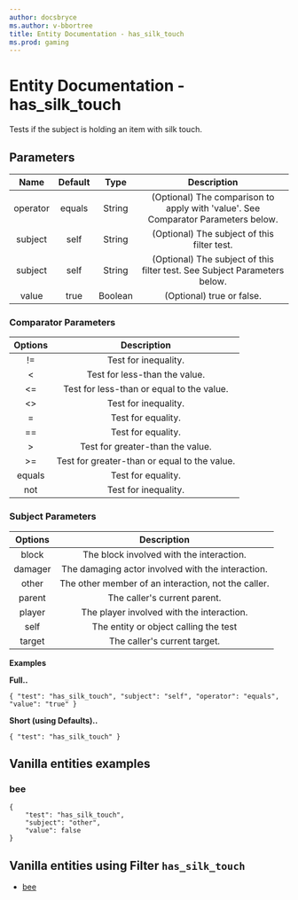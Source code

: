 ```yaml
---
author: docsbryce
ms.author: v-bbortree
title: Entity Documentation - has_silk_touch
ms.prod: gaming
---
```


# Entity Documentation - has_silk_touch

Tests if the subject is holding an item with silk touch.

## Parameters
| Name| Default| Type| Description |
|:-----------:|:-----------:|:-----------:|:-----------:|
| operator| equals| String| (Optional) The comparison to apply with 'value'. See Comparator Parameters below. | 
| subject| self| String | (Optional) The subject of this filter test.| 
| subject| self|  String |(Optional) The subject of this filter test. See Subject Parameters below.|
| value| true | Boolean| (Optional) true or false. |


### Comparator Parameters
Options| Description |
|:-----------:|:-----------:|
| !=| Test for inequality. |
| <| Test for less-than the value. |
| <=| Test for less-than or equal to the value. |
| <>| Test for inequality. |
| =| Test for equality. |
| ==| Test for equality. |
| >| Test for greater-than the value. |
| >=| Test for greater-than or equal to the value. |
| equals| Test for equality. |
| not| Test for inequality. |

### Subject Parameters
| Options| Description |
|:-----------:|:-----------:|
| block| The block involved with the interaction. |
| damager| The damaging actor involved with the interaction. |
| other| The other member of an interaction, not the caller. |
| parent| The caller's current parent. |
| player| The player involved with the interaction. |
| self| The entity or object calling the test |
| target| The caller's current target. |

**Examples**

**Full..**
```
{ "test": "has_silk_touch", "subject": "self", "operator": "equals", "value": "true" }
```

**Short (using Defaults)..**
```
{ "test": "has_silk_touch" }
```

## Vanilla entities examples

### bee
```
{
    "test": "has_silk_touch",
    "subject": "other",
    "value": false
}
```


## Vanilla entities using Filter `has_silk_touch`

- [bee](../../../../Source/VanillaBehaviorPack_Snippets/entities/bee.md)


